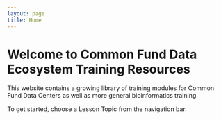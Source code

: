 ```yaml
---
layout: page
title: Home
---
```

<script async defer data-domain="cfde-training-and-engagement.readthedocs-hosted.com/en/jeremyfixes" src="https://plausible.io/js/plausible.js"></script>

Welcome to Common Fund Data Ecosystem Training Resources
========================================================

This website contains a growing library of training modules for Common
Fund Data Centers as well as more general bioinformatics training.

To get started, choose a Lesson Topic from the navigation bar.
